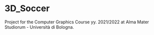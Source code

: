 # 3D_Soccer
Project for the Computer Graphics Course yy. 2021/2022 at Alma Mater Studiorum - Università di Bologna. 
